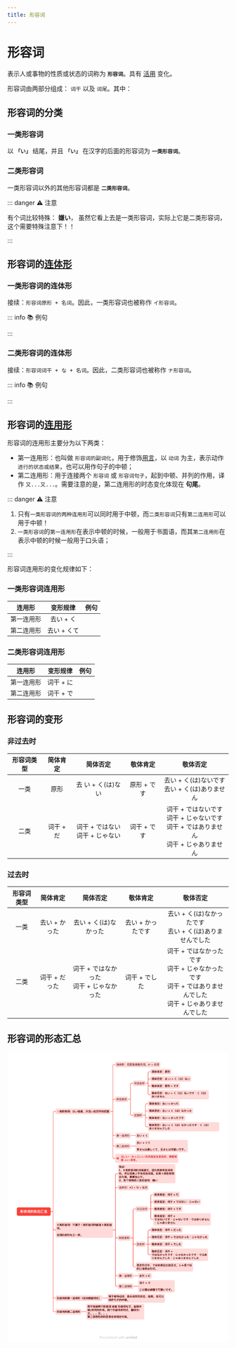 ```yaml
---
title: 形容词
---
```


# 形容词

表示人或事物的性质或状态的词称为 **`形容词`**。具有 [活用](./term/flexibleUse.md) 变化。

形容词由两部分组成： `词干` 以及 `词尾`。其中：

<grammer-content sentence="**一类形容词** 的词尾为 **「い」**： **[面白/おもし](词干) + い(词尾)**。" />
<grammer-content sentence="**二类形容词** 的词尾为 **「だ」**， 但是**一般会省略**，只有当**以二类形容词结句（即二类形容词放在句尾）时**，需要加上 「だ」。如果使用的是敬体形式，则不需要加 「だ」，而是以 **「です」** 结句。： **[綺麗/きれい](词干) + (だ)(词尾, 省略)**。" />

## 形容词的分类

### 一类形容词

以 **`「い」`** 结尾，并且 **`「い」`** 在汉字的后面的形容词为 **`一类形容词`**。

<grammer-content sentence="例如： **[面白/おもし]い、[大/おお]きい、[辛/から]い、[暑/あつ]い** 等等；" />

### 二类形容词

一类形容词以外的其他形容词都是 **`二类形容词`**。

<grammer-content sentence="例如：**[綺麗/きれい]、[立派/りっぱ]** 等等。" />

::: danger :warning: 注意

有个词比较特殊： **嫌い**， 虽然它看上去是一类形容词，实际上它是二类形容词，这个需要特殊注意下！！

:::

## 形容词的[连体形](./term/ltForm.md)

### 一类形容词的连体形

接续：`形容词原形 + 名词`。因此，一类形容词也被称作 `イ形容词`。

::: info :books: 例句

<grammer-content id='adjective-0' sentence="[図書館/としょかん]はあの**[白/しろ]い[建物/たてもの]**です。" trans="那栋建筑是图书馆。" />

:::

### 二类形容词的连体形

接续：`形容词词干 + な + 名词`。因此，二类形容词也被称作 `ナ形容词`。

::: info :books: 例句

<grammer-content id='adjective-1' sentence="**[立派/りっぱ]な[図書館/としょかん]**ですね。" trans="真是个气派的图书馆啊。" />

:::

## 形容词的[连用形](./term/lyx.md)

形容词的连用形主要分为以下两类：

* 第一连用形：也叫做 `形容词的副词化`，用于修饰[用言](./term/yy.md)，以 `动词` 为主，表示动作 `进行的状态或结果`，也可以用作句子的中顿；
* 第二连用形：用于连接两个 `形容词` 或 `形容词句子`，起到中顿、并列的作用，译作 `又...又...`。需要注意的是，第二连用形的时态变化体现在 **句尾**。

::: danger :warning: 注意

1. 只有`一类形容词的两种连用形`可以同时用于中顿，而`二类形容词`只有`第二连用形`可以用于中顿！
2. `一类形容词`的`第一连用形`在表示中顿的时候，一般用于书面语，而其`第二连用形`在表示中顿的时候一般用于口头语；

:::

形容词连用形的变化规律如下：

### 一类形容词连用形

| 连用形 | 变形规律 | 例句 |
| :-----------: | :-----------: | :-----------: |
| 第一连用形     | 去い + く    | <grammer-content id='adjective-2' sentence="**[面白/おもしろ]くない**[結論/けつろん]が[出/で]る。" trans="得出不称心的结论。" />     |
| 第二连用形     | 去い + くて       | <grammer-content id='adjective-3' sentence="[李/り]さんは**[優/やさ]しくて**、[王/おう]さんは[可愛/かわい]いです。" trans="小李很温柔，小王很可爱。" />      |

### 二类形容词连用形

| 连用形 | 变形规律 | 例句 |
| :-----------: | :-----------: | :-----------: |
| 第一连用形     | 词干 + に       | <grammer-content id='adjective-4' sentence="**[綺麗/きれい]に**[食/た]べる。" trans="吃得一点不剩。" />     |
| 第二连用形     | 词干 + で       | <grammer-content id='adjective-5' sentence="この[猫/ねこ]は**[綺麗/きれい]で**[可愛/かわい]いです。" trans="这只猫又漂亮又可爱。" />     |

## 形容词的变形

### 非过去时

| 形容词类型 | 简体肯定 | 简体否定 | 敬体肯定 | 敬体否定 |
| :-----------: | :-----------: | :-----------: | :-----------: | :-----------: |
| 一类     | 原形       | 去 い + く(は)ない      | 原形 + です       | 去い + く(は)ないです<br/>去い + く(は)ありません      |
| 二类     | 词干 + だ       | 词干 + ではない<br/>词干 + じゃない      | 词干 + です       | 词干 + ではないです<br/>词干 + じゃないです<br/>词干 + ではありません<br/>词干 + じゃありません      |

### 过去时

| 形容词类型 | 简体肯定 | 简体否定 | 敬体肯定 | 敬体否定 |
| :-----------: | :-----------: | :-----------: | :-----------: | :-----------: |
| 一类     | 去い + かった       | 去い + く(は)なかった      | 去い + かったです       | 去い + く(は)なかったです<br/>去い + く(は)ありませんでした      |
| 二类     | 词干 + だった       | 词干 + ではなかった<br/>词干 + じゃなかった      | 词干 + でした       | 词干 + ではなかったです<br/>词干 + じゃなかったです<br/>词干 + ではありませんでした<br/>词干 + じゃありませんでした      |

## 形容词的形态汇总

![adj](../public/imgs/adj.png)
